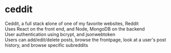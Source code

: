 # ceddit

Ceddit, a full stack <b>c</b>lone of one of my favorite websites, Reddit <br>
Uses React on the front end, and Node, MongoDB on the backend <br>
User authentication using bcrypt, and jsonwebtoken <br>
Users can add/edit/delete posts, browse the frontpage, look at a user's post history, and browse specific subreddits
